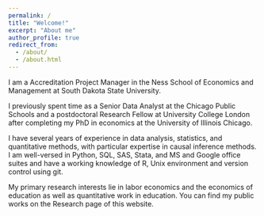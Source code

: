 ```yaml
---
permalink: /
title: "Welcome!"
excerpt: "About me"
author_profile: true
redirect_from: 
  - /about/
  - /about.html
---
```


I am a Accreditation Project Manager in the Ness School of Economics and Management at South Dakota State University.

I previously spent time as a Senior Data Analyst at the Chicago Public Schools and a postdoctoral Research Fellow at University College London after completing my PhD in economics at the University of Illinois Chicago. 

I have several years of experience in data analysis, statistics, and quantitative methods, with particular expertise in causal inference methods. I am well-versed in Python, SQL, SAS, Stata, and MS and Google office suites and have a working knowledge of R, Unix environment and version control using git. 

My primary research interests lie in labor economics and the economics of education as well as quantitative work in education. You can find my public works on the Research page of this website. 
